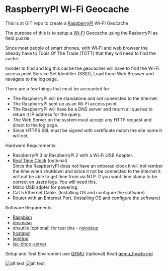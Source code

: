 # RaspberryPI Wi-Fi Geocache 

This is at GIT repo to create a [RaspberryPI](https://www.raspberrypi.org/) Wi-FI Geocache

The purpose of this is to setup a [Wi-Fi](https://en.wikipedia.org/wiki/Wi-Fi) Geocache using the RasberryPI as field puzzle. 

Since most people of smart phones, with Wi-Fi and web browser the already have to Tools Of The Trade (TOTT) that they will need to find the cache.

Inorder to find and log this cache the geocacher will have to find the Wi-Fi access point Service Set Identifier (SSID), Load there Web Broswer and navagate to the log page.

There are a few things that must be accounted for:
 * The RaspberryPI will be standalone and not conencted to the Internet.
 * The RaspberryPI sent up as an Wi-Fi access point.
 * The RaspberryPI will have be a DNS server and return all queries to return it IP address for the query.
 * The Web Server on the system must accept any HTTP request and direct to the log page.
 * Since HTTPS SSL must be signed with certificate match the site name it will not.

Hardware Requirements:
* RaspberryPI 3 or RaspberryPi 2 with a Wi-Fi USB Adapter. 
* [Real Time Clock](http://www.piface.org.uk/products/piface_clock/) (optional)  
  Since the RaspberryPI does not have an onborad clock it will not rember the time when shutdown and since it not be connected to the internet it will not be able to get time from via NTP. If you want time stamp to be correct on users logs. You will need this.
* Mirco USB adpter for powering.
* Cat 5 Ethernet Cable. (Installing OS and configure the software)
* Router with an Enternet Port. (Installing OS and configure the software)

Software Requirments:
* [Raspbian](https://www.raspberrypi.org/downloads/)
* [dnsmasq](http://www.thekelleys.org.uk/dnsmasq/doc.html)
* dnsutils (optional) for test dns - [nslookup](http://linux.die.net/man/1/nslookup)
* [hostapd](https://w1.fi/hostapd/)
* [lighttpd](https://www.lighttpd.net/)
* [isc-dhcp-server](https://www.isc.org/downloads/dhcp/)

Setup and Test Enviroment use [QEMU](http://wiki.qemu.org/) (optional)
Read [qemu_howto.md](qemu_howto.md)


![alt text](https://www.raspberrypi.org/wp-content/uploads/2012/03/raspberry-pi-logo-212x250.png "RaspberryPI")
![alt text](https://www.geocaching.com/play/Content/images/touch/touch-icon-192x192.png "Geocache")
